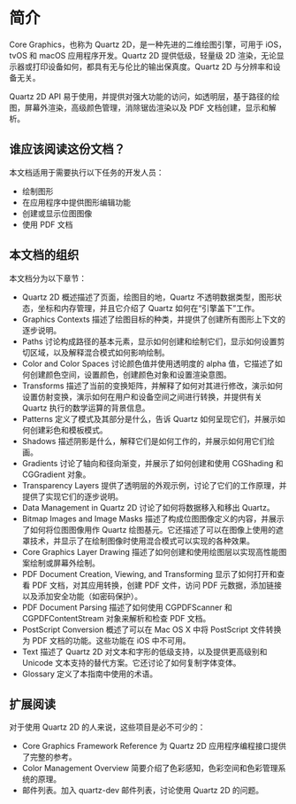 # 简介

Core Graphics，也称为 Quartz 2D，是一种先进的二维绘图引擎，可用于 iOS，tvOS 和 macOS 应用程序开发。Quartz 2D 提供低级，轻量级 2D 渲染，无论显示器或打印设备如何，都具有无与伦比的输出保真度。Quartz 2D 与分辨率和设备无关。

Quartz 2D API 易于使用，并提供对强大功能的访问，如透明层，基于路径的绘图，屏幕外渲染，高级颜色管理，消除锯齿渲染以及 PDF 文档创建，显示和解析。

## 谁应该阅读这份文档？

本文档适用于需要执行以下任务的开发人员：

- 绘制图形
- 在应用程序中提供图形编辑功能
- 创建或显示位图图像
- 使用 PDF 文档

## 本文档的组织

本文档分为以下章节：

- Quartz 2D 概述描述了页面，绘图目的地，Quartz 不透明数据类型，图形状态，坐标和内存管理，并且它介绍了 Quartz 如何在“引擎盖下”工作。
- Graphics Contexts 描述了绘图目标的种类，并提供了创建所有图形上下文的逐步说明。
- Paths 讨论构成路径的基本元素，显示如何创建和绘制它们，显示如何设置剪切区域，以及解释混合模式如何影响绘制。
- Color and Color Spaces 讨论颜色值并使用透明度的 alpha 值，它描述了如何创建颜色空间，设置颜色，创建颜色对象和设置渲染意图。
- Transforms 描述了当前的变换矩阵，并解释了如何对其进行修改，演示如何设置仿射变换，演示如何在用户和设备空间之间进行转换，并提供有关 Quartz 执行的数学运算的背景信息。
- Patterns 定义了模式及其部分是什么，告诉 Quartz 如何呈现它们，并展示如何创建彩色和模板模式。
- Shadows 描述阴影是什么，解释它们是如何工作的，并展示如何用它们绘画。
- Gradients 讨论了轴向和径向渐变，并展示了如何创建和使用 CGShading 和 CGGradient 对象。
- Transparency Layers 提供了透明层的外观示例，讨论了它们的工作原理，并提供了实现它们的逐步说明。
- Data Management in Quartz 2D 讨论了如何将数据移入和移出 Quartz。
- Bitmap Images and Image Masks 描述了构成位图图像定义的内容，并展示了如何将位图图像用作 Quartz 绘图基元。它还描述了可以在图像上使用的遮罩技术，并显示了在绘制图像时使用混合模式可以实现的各种效果。
- Core Graphics Layer Drawing 描述了如何创建和使用绘图层以实现高性能图案绘制或屏幕外绘制。
- PDF Document Creation, Viewing, and Transforming 显示了如何打开和查看 PDF 文档，对其应用转换，创建 PDF 文件，访问 PDF 元数据，添加链接以及添加安全功能（如密码保护）。
- PDF Document Parsing 描述了如何使用 CGPDFScanner 和 CGPDFContentStream 对象来解析和检查 PDF 文档。
- PostScript Conversion 概述了可以在 Mac OS X 中将 PostScript 文件转换为 PDF 文档的功能。这些功能在 iOS 中不可用。
- Text 描述了 Quartz 2D 对文本和字形的低级支持，以及提供更高级别和 Unicode 文本支持的替代方案。它还讨论了如何复制字体变体。
- Glossary 定义了本指南中使用的术语。

## 扩展阅读

对于使用 Quartz 2D 的人来说，这些项目是必不可少的：

- Core Graphics Framework Reference 为 Quartz 2D 应用程序编程接口提供了完整的参考。
- Color Management Overview 简要介绍了色彩感知，色彩空间和色彩管理系统的原理。
- 邮件列表。加入 quartz-dev 邮件列表，讨论使用 Quartz 2D 的问题。
